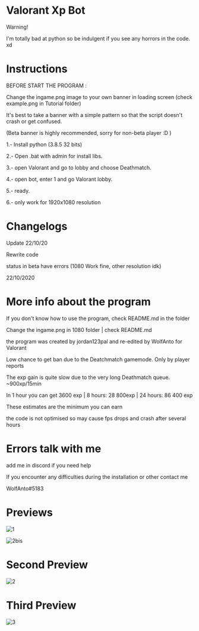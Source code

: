 # Valorant Xp Bot

Warning!

I'm totally bad at python so be indulgent if you see any horrors in the code. xd

# Instructions

BEFORE START THE PROGRAM : 

Change the ingame.png image to your own banner in loading screen (check example.png in Tutorial folder)

It's best to take a banner with a simple pattern so that the script doesn't crash or get confused.

(Beta banner is highly recommended, sorry for non-beta player :D )

1.- Install python (3.8.5 32 bits)

2.- Open .bat with admin for install libs.

3.- open Valorant and go to lobby and choose Deathmatch.

4.- open bot, enter 1 and go Valorant lobby.

5.- ready.

6.- only work for 1920x1080 resolution

# Changelogs
Update 22/10/20

Rewrite code

status in beta have errors (1080 Work fine, other resolution idk)

22/10/2020

# More info about the program

If you don't know how to use the program, check README.md in the folder

Change the ingame.png in 1080 folder | check README.md

the program was created by jordan123pal and re-edited by WolfAnto for Valorant

Low chance to get ban due to the Deatchmatch gamemode. Only by player reports

The exp gain is quite slow due to the very long Deathmatch queue. ~900xp/15min

In 1 hour you can get 3600 exp | 8 hours: 28 800exp | 24 hours: 86 400 exp

These estimates are the minimum you can earn

the code is not optimised so may cause fps drops and crash after several hours


# Errors talk with me
add me in discord if you need help

If you encounter any difficulties during the installation or other contact me

WolfAnto#5183

# Previews

![1](https://user-images.githubusercontent.com/73076854/96799030-7af07080-1402-11eb-82db-70ce684b0dec.png)

![2bis](https://user-images.githubusercontent.com/73076854/96799421-6365b780-1403-11eb-8bd2-094c7b259cee.png)


# Second Preview

![2](https://user-images.githubusercontent.com/73076854/96799314-26012a00-1403-11eb-82d7-64710134cea4.png)

# Third Preview

![3](https://user-images.githubusercontent.com/73076854/96799151-c145cf80-1402-11eb-84f8-543148674dee.png)

